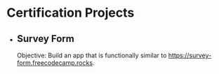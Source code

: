 # Certification Projects

- ## Survey Form

    Objective: Build an app that is functionally similar to https://survey-form.freecodecamp.rocks. 